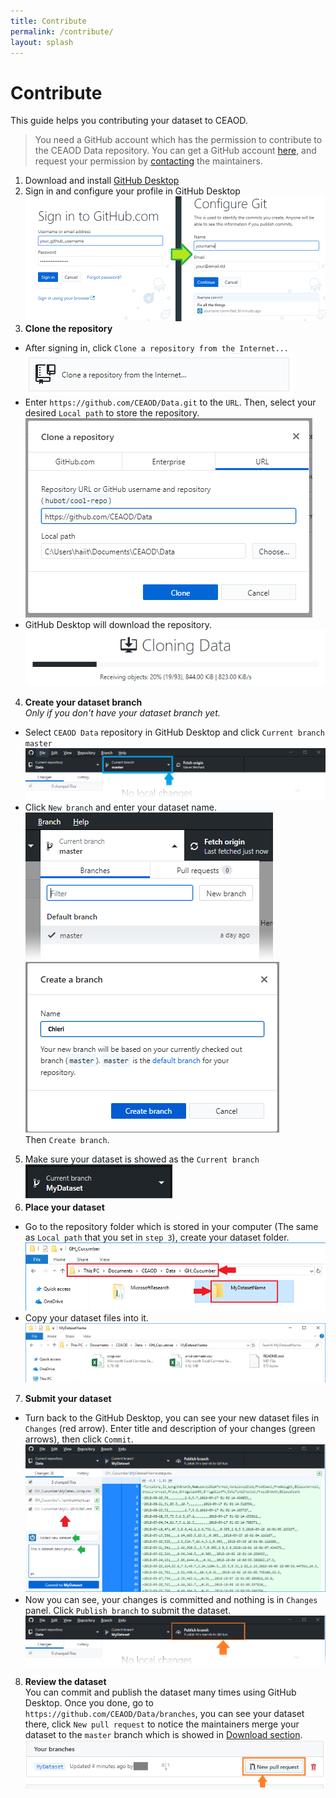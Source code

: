 ```yaml
---
title: Contribute
permalink: /contribute/
layout: splash
---
```


# Contribute
This guide helps you contributing your dataset to CEAOD.

> You need a GitHub account which has the permission to contribute to the CEAOD Data repository. You can get a GitHub account [here](https://github.com/join), and request your permission by [contacting](/contact) the maintainers.

1. Download and install [GitHub Desktop](https://desktop.github.com)
2. Sign in and configure your profile in GitHub Desktop  
![Sign in](/assets/images/guide/0.png#fig)  <br />
3. **Clone the repository**
- After signing in, click `Clone a repository from the Internet...`  
![Clone1](/assets/images/guide/1.png#fig)  <br />
- Enter `https://github.com/CEAOD/Data.git` to the `URL`. Then, select your desired `Local path` to store the repository.  
![Clone2](/assets/images/guide/2.png#fig)  <br />
- GitHub Desktop will download the repository.
![Clone2](/assets/images/guide/3.png#fig)  <br />

4. **Create your dataset branch**  
*Only if you don't have your dataset branch yet.*   
- Select `CEAOD Data` repository in GitHub Desktop and click `Current branch master`
![Branch 1](/assets/images/guide/4.png)  <br />
- Click `New branch` and enter your dataset name. <br />
![Branch 2](/assets/images/guide/5.png)  <br />
![Branch 3](/assets/images/guide/6.png#fig)  <br />
Then `Create branch`.
5. Make sure your dataset is showed as the `Current branch` ![Branch 4](/assets/images/guide/6b.png)
6. **Place your dataset**  
- Go to the repository folder which is stored in your computer (The same as `Local path` that you set in `step 3`), create your dataset folder.  
![Copy 1](/assets/images/guide/7.png#fig)  <br />
- Copy your dataset files into it.  
![Copy 2](/assets/images/guide/8.png#fig)  <br />
7. **Submit your dataset**
- Turn back to the GitHub Desktop, you can see your new dataset files in `Changes` (red arrow). Enter title and description of your changes (green arrows), then click `Commit`.  
![Submit 1](/assets/images/guide/9.png#fig)  <br />
- Now you can see, your changes is committed and nothing is in `Changes` panel. Click `Publish branch` to submit the dataset.  
![Submit 2](/assets/images/guide/10.png)  <br />
8. **Review the dataset**  
You can commit and publish the dataset many times using GitHub Desktop. Once you done, go to `https://github.com/CEAOD/Data/branches`, you can see your dataset there, click `New pull request` to notice the maintainers merge your dataset to the `master` branch which is showed in [Download section](/download/).
![Submit 2](/assets/images/guide/11.png#fig)  <br />